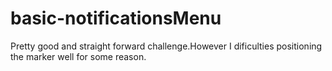 # basic-notificationsMenu
Pretty good and straight forward challenge.However I dificulties positioning the marker well for some reason.
